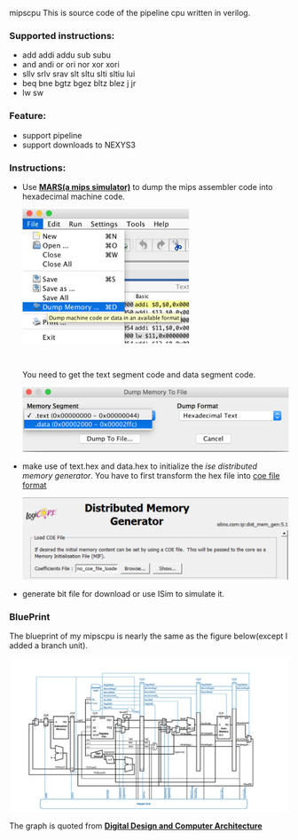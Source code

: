 mipscpu
This is source code of the pipeline cpu written in verilog.

### Supported instructions:

* add addi addu sub subu
* and andi or ori nor xor xori
* sllv srlv srav slt sltu slti sltiu lui
* beq bne bgtz bgez bltz blez j jr
* lw sw


### Feature:

* support pipeline
* support downloads to NEXYS3

### Instructions:

* Use [**MARS(a mips simulator)**](http://courses.missouristate.edu/KenVollmar/mars/) to dump the mips assembler code into hexadecimal machine code. 

  <img src="figs/fig0.png" width="300">

  ​

  You need to get the text segment code and data segment code.

  <img src="figs/fig1.png" width="600">

* make use of text.hex and data.hex to initialize the *ise distributed memory generator*. You have to first transform the hex file into [coe file format](https://www.xilinx.com/itp/xilinx10/isehelp/cgn_r_coe_file_syntax.htm)

  <img src="figs/fig2.png" width="600">

* generate bit file for download or use ISim to simulate it.

### BluePrint

The blueprint of my mipscpu is nearly the same as the figure below(except I added a branch unit).

<img src="figs/blueprint.png">

The graph is quoted from [**Digital Design and Computer Architecture**](https://www.elsevier.com/books/digital-design-and-computer-architecture/harris/978-0-12-394424-5)



